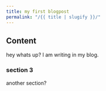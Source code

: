 ```yaml
---
title: my first blogpost
permalink: "/{{ title | slugify }}/"
---
```


## Content
hey whats up? I am writing in my blog.

### section 3
another section?